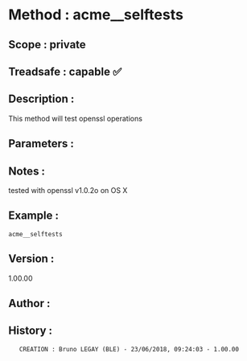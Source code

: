 ﻿# **Method :** acme__selftests## **Scope :** private## **Treadsafe :** capable ✅ ## **Description :** This method will test openssl operations## **Parameters :** ## **Notes :** tested with openssl v1.0.2o on OS X## **Example :** ```acme__selftests```## **Version :** 1.00.00## **Author :** ## **History :**         CREATION : Bruno LEGAY (BLE) - 23/06/2018, 09:24:03 - 1.00.00